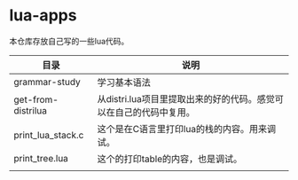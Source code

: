 # lua-apps

本仓库存放自己写的一些lua代码。

| 目录               | 说明                                                         |
| ------------------ | ------------------------------------------------------------ |
| grammar-study      | 学习基本语法                                                 |
| get-from-distrilua | 从distri.lua项目里提取出来的好的代码。感觉可以在自己的代码中复用。 |
| print_lua_stack.c  | 这个是在C语言里打印lua的栈的内容。用来调试。                 |
| print_tree.lua     | 这个的打印table的内容，也是调试。                            |
|                    |                                                              |

